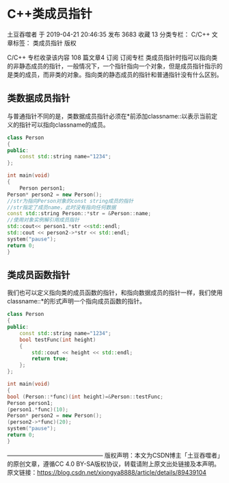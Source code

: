 # C++类成员指针

土豆吞噬者  于 2019-04-21 20:46:35 发布  3683  收藏 13
分类专栏： C/C++ 文章标签： 类成员指针
版权

C/C++
专栏收录该内容
108 篇文章4 订阅
订阅专栏
类成员指针时指可以指向类的非静态成员的指针，一般情况下，一个指针指向一个对象，但是成员指针指示的是类的成员，而非类的对象。指向类的静态成员的指针和普通指针没有什么区别。

## 类数据成员指针
与普通指针不同的是，类数据成员指针必须在*前添加classname::以表示当前定义的指针可以指向classname的成员。



```cpp
class Person
{
public:
	const std::string name="1234";
};

int main(void)
{
	Person person1;
Person* person2 = new Person();
//str为指向Person对象的const string成员的指针
//str指定了成员name，此时没有指向任何数据
const std::string Person::*str = &Person::name;
//使用对象实例解引用成员指针
std::cout<< person1.*str <<std::endl;
std::cout << person2->*str << std::endl;
system("pause");
return 0;
}
```


## 类成员函数指针
我们也可以定义指向类的成员函数的指针，和指向数据成员的指针一样，我们使用classname::*的形式声明一个指向成员函数的指针。


	

```cpp
class Person
{
public:
	const std::string name="1234";
	bool testFunc(int height)
	{
		std::cout << height << std::endl;
		return true;
	};
};

int main(void)
{
bool (Person::*func)(int height)=&Person::testFunc;
Person person1;
(person1.*func)(10);
Person* person2 = new Person();
(person2->*func)(20);
system("pause");
return 0;
}
```


————————————————
版权声明：本文为CSDN博主「土豆吞噬者」的原创文章，遵循CC 4.0 BY-SA版权协议，转载请附上原文出处链接及本声明。
原文链接：https://blog.csdn.net/xiongya8888/article/details/89439104